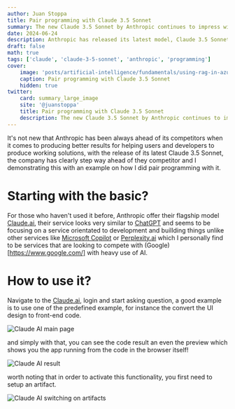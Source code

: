 ```yaml
---
author: Juan Stoppa
title: Pair programming with Claude 3.5 Sonnet
summary: The new Claude 3.5 Sonnet by Anthropic continues to impress with its capabilities, in this article I explore what is capable of. 
date: 2024-06-24
description: Anthropic has released its latest model, Claude 3.5 Sonnet, I'm exploring pair programming in this article.
draft: false
math: true
tags: ['claude', 'claude-3-5-sonnet', 'anthropic', 'programming']
cover:
    image: 'posts/artificial-intelligence/fundamentals/using-rag-in-azure-open-ai-to-read-your-own-data/using-rag-azure-openai.webp'
    caption: Pair programming with Claude 3.5 Sonnet
    hidden: true
twitter:
    card: summary_large_image
    site: '@juanstoppa'
    title: Pair programming with Claude 3.5 Sonnet
    description: The new Claude 3.5 Sonnet by Anthropic continues to impress with its capabilities, in this article I explore what is capable of.
---
```


It's not new that Anthropic has been always ahead of its competitors when it comes to producing better results for helping users and developers to produce working solutions, with the release of its latest Claude 3.5 Sonnet, the company has clearly step way ahead of they competitor and I demonstrating this with an example on how I did pair programming with it.   

# Starting with the basic?

For those who haven't used it before, Anthropic offer their flagship model [Claude.ai](https://claude.ai/), their service looks very similar to  [ChatGPT](https://chat.openai.com/) and seems to be focusing on a service orientated to development and buillding things unlike other services like [Microsoft Copilot](https://copilot.microsoft.com/) or [Perplexity.ai](https://www.perplexity.ai/) which I personally find to be services that are looking to compete with  (Google)[https://www.google.com/] with heavy use of AI.

# How to use it?

Navigate to the [Claude.ai](https://claude.ai/), login and start asking question, a good example is to use one of the predefined example, for instance the convert the UI design to front-end code.

![Claude AI main page](/posts/artificial-intelligence/fundamentals/pair-programming-with-claude-3-5-sonnet/claude-ai-main-page.png)

and simply with that, you can see the code result an even the preview which shows you the app running from the code in the browser itself! 

![Claude AI result](/posts/artificial-intelligence/fundamentals/pair-programming-with-claude-3-5-sonnet/claude-ai-result.png)

worth noting that in order to activate this functionality, you first need to setup an artifact.

![Claude AI switching on artifacts](/posts/artificial-intelligence/fundamentals/pair-programming-with-claude-3-5-sonnet/claude-ai-switching-on-artifacts.png)

